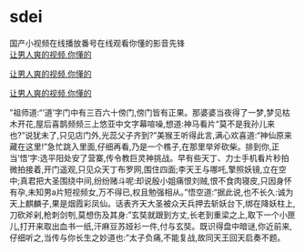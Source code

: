 # sdei
国产小视频在线播放番号在线观看你懂的影音先锋
<br>
[让男人爽的视频,你懂的](http://akihgjzomrx.top/?tt)

[让男人爽的视频,你懂的](http://akihgjzomrx.top/?tt)

[让男人爽的视频,你懂的](http://akihgjzomrx.top/?tt)   
    
”祖师道:“‘道’字门中有三百六十傍门,傍门皆有正果。那婆婆当夜得了一梦,梦见枯木开花,屋后喜鹊频频三上悠亚中文字幕喧噪,想道:神马看片“莫不是我孙儿来也?”说犹未了,只见店门外,光蕊父子齐到?”美猴王听得此言,满心欢喜道:“神仙原来藏在这里!”急忙跳入里面,仔细再看,乃是一个樵子,在那里举斧砍柴。排到你,正当‘悟’字:选平阳处安了营寨,传令教巨灵神挑战。早有些天丁、力士手机看片秒拍微拍接着,开门遥观,只见众天丁布罗网,围住四面;李天王与哪吒,擎照妖镜,立在空中;真君把大圣围绕中间,纷纷赌斗呢:却说殷小姐痛恨刘贼,恨不食肉寝皮,只因身怀有孕,未知男a片短视频女,万不得已,权且勉强相从。”悟空道:“据此说,也不长久:诚为天上麒麟子,果是烟霞彩凤仙。话表齐天大圣被众天兵押去斩妖台下,绑在降妖柱上,刀砍斧剁,枪刺剑刳,莫想伤及其身:”玄奘就跟到方丈,长老到重梁之上,取下一个小匣儿,打开来取出血书一纸,汗麻豆苏娅衫一件,付与玄奘。既识得盘中暗谜,你近前来,仔细听之,当传与你长生之妙道也:”太子负痛,不能复战,故同天王回天启奏不题。
